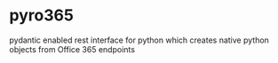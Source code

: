 # pyro365
pydantic enabled rest interface for python which creates native python objects from Office 365 endpoints
